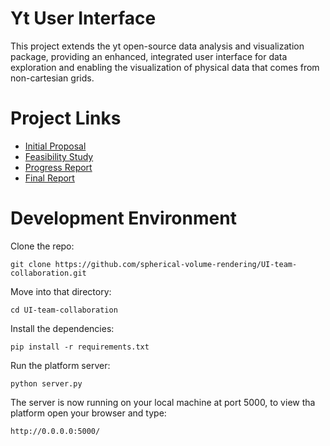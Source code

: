 # Yt User Interface
 This project extends the yt open-source data analysis and visualization package, providing an enhanced, integrated user interface for data exploration and enabling the visualization of physical data that comes from non-cartesian grids.
 
# Project Links
   - [Initial Proposal](https://hackmd.io/@matthewturk/SJCHGC6-I)
   - [Feasibility Study](https://docs.google.com/document/d/1MbGmy5cSSesI0oUCWHxpiwcHEw6kqd79AV1XZW-rEZo/edit?usp=sharing)
   - [Progress Report](https://docs.google.com/document/d/1ixD7XNu39kwwXhvQooMNb79x18-GsyMPLodzvwC3X-E/edit?usp=sharing)
   - [Final Report](https://docs.google.com/document/d/1AHyUod23MtOnhCSbB4lvm5ZKAX3HhVL5KglLV-IlIlc/edit?usp=sharing)
   
# Development Environment
Clone the repo:
```
git clone https://github.com/spherical-volume-rendering/UI-team-collaboration.git
```
Move into that directory:
```
cd UI-team-collaboration
```
Install the dependencies:
```
pip install -r requirements.txt
```
Run the platform server:
```
python server.py
```
The server is now running on your local machine at port 5000, to view tha platform open your browser and type:
```
http://0.0.0.0:5000/
```

